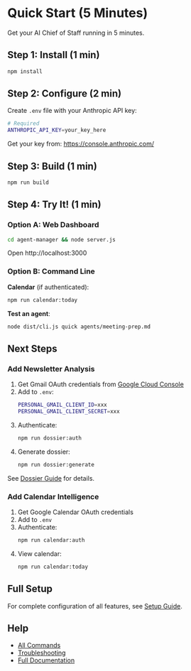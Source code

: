 # Quick Start (5 Minutes)

Get your AI Chief of Staff running in 5 minutes.

## Step 1: Install (1 min)

```bash
npm install
```

## Step 2: Configure (2 min)

Create `.env` file with your Anthropic API key:

```bash
# Required
ANTHROPIC_API_KEY=your_key_here
```

Get your key from: https://console.anthropic.com/

## Step 3: Build (1 min)

```bash
npm run build
```

## Step 4: Try It! (1 min)

### Option A: Web Dashboard

```bash
cd agent-manager && node server.js
```

Open http://localhost:3000

### Option B: Command Line

**Calendar** (if authenticated):
```bash
npm run calendar:today
```

**Test an agent**:
```bash
node dist/cli.js quick agents/meeting-prep.md
```

## Next Steps

### Add Newsletter Analysis

1. Get Gmail OAuth credentials from [Google Cloud Console](https://console.cloud.google.com/)
2. Add to `.env`:
   ```bash
   PERSONAL_GMAIL_CLIENT_ID=xxx
   PERSONAL_GMAIL_CLIENT_SECRET=xxx
   ```
3. Authenticate:
   ```bash
   npm run dossier:auth
   ```
4. Generate dossier:
   ```bash
   npm run dossier:generate
   ```

See [Dossier Guide](guides/dossier.md) for details.

### Add Calendar Intelligence

1. Get Google Calendar OAuth credentials
2. Add to `.env`
3. Authenticate:
   ```bash
   npm run calendar:auth
   ```
4. View calendar:
   ```bash
   npm run calendar:today
   ```

## Full Setup

For complete configuration of all features, see [Setup Guide](setup.md).

## Help

- [All Commands](reference/commands.md)
- [Troubleshooting](guides/troubleshooting.md)
- [Full Documentation](README.md)
